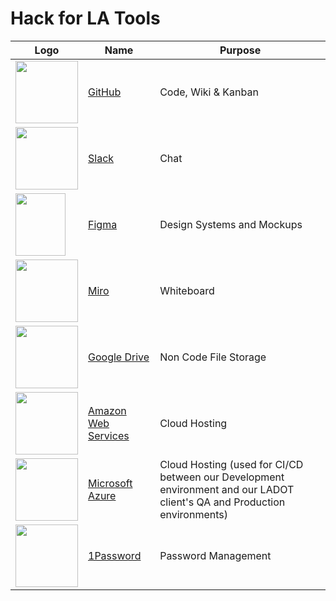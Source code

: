 # Hack for LA Tools

| Logo | Name  | Purpose |
| --- | --- | --- |
| <img src="https://user-images.githubusercontent.com/75643389/185433962-b94d755d-9e23-4afb-9113-1baf19284f38.png" width="100" /> | [GitHub](https://github.com/) | Code, Wiki & Kanban |
| <img src="https://user-images.githubusercontent.com/75643389/185434106-a8760268-a294-4a9d-87de-4e6fb5397c51.png" width="100" /> | [Slack](https://slack.com/)  | Chat |
| <img src="https://user-images.githubusercontent.com/75643389/185434147-571eaeed-44b1-4ffc-9386-4750655f2517.png" width="80" height ="100" /> | [Figma](https://www.figma.com/)  | Design Systems and Mockups |
| <img src="https://user-images.githubusercontent.com/75643389/185434286-b3e6c809-9c3f-4974-841c-f300d95576f5.png" width="100" height ="100"  /> | [Miro](https://miro.com/)  | Whiteboard  |
| <img src="https://user-images.githubusercontent.com/75643389/185434352-21f510a0-39bd-4da3-9fc5-5e1e0087665b.png" width="100" />   | [Google Drive](https://www.google.com/drive/)   | Non Code File Storage   |
| <img src="https://user-images.githubusercontent.com/75643389/185434429-52cef237-daf7-4dc2-b8c3-f4b1d91ad9dc.png" width="100" /> | [Amazon Web Services](https://aws.amazon.com/)  | Cloud Hosting  |
| <img src="https://user-images.githubusercontent.com/75643389/185442603-0575ea09-858a-424a-9568-14ef4b439df5.png" width="100" height ="100"  /> | [Microsoft Azure](https://azure.microsoft.com/en-us/) | Cloud Hosting (used for CI/CD between our Development environment and our LADOT client's QA and Production environments)  |
| <img src="https://user-images.githubusercontent.com/75643389/185434506-b49436f9-0c91-4880-86a9-fc942dd89dcf.png" width="100" />   | [1Password](https://1password.com/) | Password Management  |
